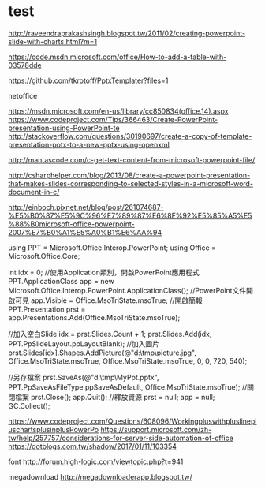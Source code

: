 # test


http://raveendraprakashsingh.blogspot.tw/2011/02/creating-powerpoint-slide-with-charts.html?m=1


https://code.msdn.microsoft.com/office/How-to-add-a-table-with-03578dde


https://github.com/tkrotoff/PptxTemplater?files=1



netoffice

https://msdn.microsoft.com/en-us/library/cc850834(office.14).aspx
https://www.codeproject.com/Tips/366463/Create-PowerPoint-presentation-using-PowerPoint-te
http://stackoverflow.com/questions/30190697/create-a-copy-of-template-presentation-potx-to-a-new-pptx-using-openxml


http://mantascode.com/c-get-text-content-from-microsoft-powerpoint-file/

http://csharphelper.com/blog/2013/08/create-a-powerpoint-presentation-that-makes-slides-corresponding-to-selected-styles-in-a-microsoft-word-document-in-c/

http://einboch.pixnet.net/blog/post/261074687-%E5%B0%87%E5%9C%96%E7%89%87%E6%8F%92%E5%85%A5%E5%88%B0microsoft-office-powerpoint-2007%E7%B0%A1%E5%A0%B1%E6%AA%94

using PPT = Microsoft.Office.Interop.PowerPoint;
using Office = Microsoft.Office.Core;

int idx = 0;
//使用Application類別，開啟PowerPoint應用程式
PPT.ApplicationClass app = new Microsoft.Office.Interop.PowerPoint.ApplicationClass();
//PowerPoint文件開啟可見
app.Visible = Office.MsoTriState.msoTrue;
//開啟簡報
PPT.Presentation prst = app.Presentations.Add(Office.MsoTriState.msoTrue);
 
//加入空白Slide
idx = prst.Slides.Count + 1;
prst.Slides.Add(idx, PPT.PpSlideLayout.ppLayoutBlank);
//加入圖片
prst.Slides[idx].Shapes.AddPicture(@"d:\tmp\picture.jpg", Office.MsoTriState.msoTrue, Office.MsoTriState.msoTrue, 0, 0, 720, 540);
 
//另存檔案
prst.SaveAs(@"d:\tmp\MyPpt.pptx", PPT.PpSaveAsFileType.ppSaveAsDefault, Office.MsoTriState.msoTrue);
//關閉檔案
prst.Close();
app.Quit();
//釋放資源
prst = null;
app = null;
GC.Collect();

https://www.codeproject.com/Questions/608096/WorkingpluswithpluslinepluschartsplusinplusPowerPo
https://support.microsoft.com/zh-tw/help/257757/considerations-for-server-side-automation-of-office
https://dotblogs.com.tw/shadow/2017/01/11/103354

font
http://forum.high-logic.com/viewtopic.php?t=941

megadownload
http://megadownloaderapp.blogspot.tw/
